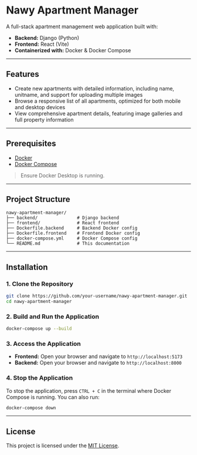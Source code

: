 # Nawy Apartment Manager

A full-stack apartment management web application built with:

- **Backend:** Django (Python)
- **Frontend:** React (Vite)
- **Containerized with:** Docker & Docker Compose

---

## Features

- Create new apartments with detailed information, including name, unitname, and support for uploading multiple images
- Browse a responsive list of all apartments, optimized for both mobile and desktop devices
- View comprehensive apartment details, featuring image galleries and full property information

---

## Prerequisites

- [Docker](https://www.docker.com/)
- [Docker Compose](https://docs.docker.com/compose/)

> Ensure Docker Desktop is running.

---

## Project Structure

```
nawy-apartment-manager/
├── backend/               # Django backend
├── frontend/              # React frontend
├── Dockerfile.backend     # Backend Docker config
├── Dockerfile.frontend    # Frontend Docker config
├── docker-compose.yml     # Docker Compose config
└── README.md              # This documentation
```


---

## Installation

### 1. Clone the Repository

```bash
git clone https://github.com/your-username/nawy-apartment-manager.git
cd nawy-apartment-manager
```
### 2. Build and Run the Application

```bash
docker-compose up --build
```
### 3. Access the Application
- **Frontend:** Open your browser and navigate to `http://localhost:5173`
- **Backend:** Open your browser and navigate to `http://localhost:8000`


### 4. Stop the Application
To stop the application, press `CTRL + C` in the terminal where Docker Compose is running. You can also run:

```bash
docker-compose down
```

---

## License

This project is licensed under the [MIT License](LICENSE).
